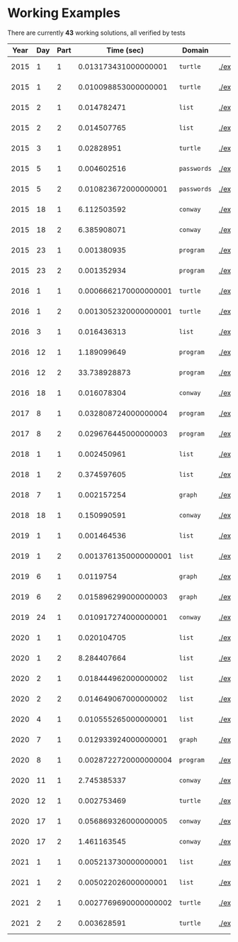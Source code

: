 
# Working Examples

There are currently **43** working solutions, all verified by tests

| Year | Day | Part | Time (sec) | Domain | Solution | Problem |
|------|-----|------|------------|--------|----------|---------|
| 2015 | 1 | 1 | 0.013173431000000001 | `turtle` | [./examples/y2015d1p1.aoc](./examples/y2015d1p1.aoc) | [https://adventofcode.com/2015/day/1](https://adventofcode.com/2015/day/1) |
| 2015 | 1 | 2 | 0.010098853000000001 | `turtle` | [./examples/y2015d1p2.aoc](./examples/y2015d1p2.aoc) | [https://adventofcode.com/2015/day/1](https://adventofcode.com/2015/day/1) |
| 2015 | 2 | 1 | 0.014782471 | `list` | [./examples/y2015d2p1.aoc](./examples/y2015d2p1.aoc) | [https://adventofcode.com/2015/day/2](https://adventofcode.com/2015/day/2) |
| 2015 | 2 | 2 | 0.014507765 | `list` | [./examples/y2015d2p2.aoc](./examples/y2015d2p2.aoc) | [https://adventofcode.com/2015/day/2](https://adventofcode.com/2015/day/2) |
| 2015 | 3 | 1 | 0.02828951 | `turtle` | [./examples/y2015d3p1.aoc](./examples/y2015d3p1.aoc) | [https://adventofcode.com/2015/day/3](https://adventofcode.com/2015/day/3) |
| 2015 | 5 | 1 | 0.004602516 | `passwords` | [./examples/y2015d5p1.aoc](./examples/y2015d5p1.aoc) | [https://adventofcode.com/2015/day/5](https://adventofcode.com/2015/day/5) |
| 2015 | 5 | 2 | 0.010823672000000001 | `passwords` | [./examples/y2015d5p2.aoc](./examples/y2015d5p2.aoc) | [https://adventofcode.com/2015/day/5](https://adventofcode.com/2015/day/5) |
| 2015 | 18 | 1 | 6.112503592 | `conway` | [./examples/y2015d18p1.aoc](./examples/y2015d18p1.aoc) | [https://adventofcode.com/2015/day/18](https://adventofcode.com/2015/day/18) |
| 2015 | 18 | 2 | 6.385908071 | `conway` | [./examples/y2015d18p2.aoc](./examples/y2015d18p2.aoc) | [https://adventofcode.com/2015/day/18](https://adventofcode.com/2015/day/18) |
| 2015 | 23 | 1 | 0.001380935 | `program` | [./examples/y2015d23p1.aoc](./examples/y2015d23p1.aoc) | [https://adventofcode.com/2015/day/23](https://adventofcode.com/2015/day/23) |
| 2015 | 23 | 2 | 0.001352934 | `program` | [./examples/y2015d23p2.aoc](./examples/y2015d23p2.aoc) | [https://adventofcode.com/2015/day/23](https://adventofcode.com/2015/day/23) |
| 2016 | 1 | 1 | 0.0006662170000000001 | `turtle` | [./examples/y2016d1p1.aoc](./examples/y2016d1p1.aoc) | [https://adventofcode.com/2016/day/1](https://adventofcode.com/2016/day/1) |
| 2016 | 1 | 2 | 0.0013052320000000001 | `turtle` | [./examples/y2016d1p2.aoc](./examples/y2016d1p2.aoc) | [https://adventofcode.com/2016/day/1](https://adventofcode.com/2016/day/1) |
| 2016 | 3 | 1 | 0.016436313 | `list` | [./examples/y2016d3p1.aoc](./examples/y2016d3p1.aoc) | [https://adventofcode.com/2016/day/3](https://adventofcode.com/2016/day/3) |
| 2016 | 12 | 1 | 1.189099649 | `program` | [./examples/y2016d12p1.aoc](./examples/y2016d12p1.aoc) | [https://adventofcode.com/2016/day/12](https://adventofcode.com/2016/day/12) |
| 2016 | 12 | 2 | 33.738928873 | `program` | [./examples/y2016d12p2.aoc](./examples/y2016d12p2.aoc) | [https://adventofcode.com/2016/day/12](https://adventofcode.com/2016/day/12) |
| 2016 | 18 | 1 | 0.016078304 | `conway` | [./examples/y2016d18p1.aoc](./examples/y2016d18p1.aoc) | [https://adventofcode.com/2016/day/18](https://adventofcode.com/2016/day/18) |
| 2017 | 8 | 1 | 0.032808724000000004 | `program` | [./examples/y2017d8p1.aoc](./examples/y2017d8p1.aoc) | [https://adventofcode.com/2017/day/8](https://adventofcode.com/2017/day/8) |
| 2017 | 8 | 2 | 0.029676445000000003 | `program` | [./examples/y2017d8p2.aoc](./examples/y2017d8p2.aoc) | [https://adventofcode.com/2017/day/8](https://adventofcode.com/2017/day/8) |
| 2018 | 1 | 1 | 0.002450961 | `list` | [./examples/y2018d1p1.aoc](./examples/y2018d1p1.aoc) | [https://adventofcode.com/2018/day/1](https://adventofcode.com/2018/day/1) |
| 2018 | 1 | 2 | 0.374597605 | `list` | [./examples/y2018d1p2.aoc](./examples/y2018d1p2.aoc) | [https://adventofcode.com/2018/day/1](https://adventofcode.com/2018/day/1) |
| 2018 | 7 | 1 | 0.002157254 | `graph` | [./examples/y2018d7p1.aoc](./examples/y2018d7p1.aoc) | [https://adventofcode.com/2018/day/7](https://adventofcode.com/2018/day/7) |
| 2018 | 18 | 1 | 0.150990591 | `conway` | [./examples/y2018d18p1.aoc](./examples/y2018d18p1.aoc) | [https://adventofcode.com/2018/day/18](https://adventofcode.com/2018/day/18) |
| 2019 | 1 | 1 | 0.001464536 | `list` | [./examples/y2019d1p1.aoc](./examples/y2019d1p1.aoc) | [https://adventofcode.com/2019/day/1](https://adventofcode.com/2019/day/1) |
| 2019 | 1 | 2 | 0.0013761350000000001 | `list` | [./examples/y2019d1p2.aoc](./examples/y2019d1p2.aoc) | [https://adventofcode.com/2019/day/1](https://adventofcode.com/2019/day/1) |
| 2019 | 6 | 1 | 0.0119754 | `graph` | [./examples/y2019d6p1.aoc](./examples/y2019d6p1.aoc) | [https://adventofcode.com/2019/day/6](https://adventofcode.com/2019/day/6) |
| 2019 | 6 | 2 | 0.015896299000000003 | `graph` | [./examples/y2019d6p2.aoc](./examples/y2019d6p2.aoc) | [https://adventofcode.com/2019/day/6](https://adventofcode.com/2019/day/6) |
| 2019 | 24 | 1 | 0.010917274000000001 | `conway` | [./examples/y2019d24p1.aoc](./examples/y2019d24p1.aoc) | [https://adventofcode.com/2019/day/24](https://adventofcode.com/2019/day/24) |
| 2020 | 1 | 1 | 0.020104705 | `list` | [./examples/y2020d1p1.aoc](./examples/y2020d1p1.aoc) | [https://adventofcode.com/2020/day/1](https://adventofcode.com/2020/day/1) |
| 2020 | 1 | 2 | 8.284407664 | `list` | [./examples/y2020d1p2.aoc](./examples/y2020d1p2.aoc) | [https://adventofcode.com/2020/day/1](https://adventofcode.com/2020/day/1) |
| 2020 | 2 | 1 | 0.018444962000000002 | `list` | [./examples/y2020d2p1.aoc](./examples/y2020d2p1.aoc) | [https://adventofcode.com/2020/day/2](https://adventofcode.com/2020/day/2) |
| 2020 | 2 | 2 | 0.014649067000000002 | `list` | [./examples/y2020d2p2.aoc](./examples/y2020d2p2.aoc) | [https://adventofcode.com/2020/day/2](https://adventofcode.com/2020/day/2) |
| 2020 | 4 | 1 | 0.010555265000000001 | `list` | [./examples/y2020d4p1.aoc](./examples/y2020d4p1.aoc) | [https://adventofcode.com/2020/day/4](https://adventofcode.com/2020/day/4) |
| 2020 | 7 | 1 | 0.012933924000000001 | `graph` | [./examples/y2020d7p1.aoc](./examples/y2020d7p1.aoc) | [https://adventofcode.com/2020/day/7](https://adventofcode.com/2020/day/7) |
| 2020 | 8 | 1 | 0.0028722720000000004 | `program` | [./examples/y2020d8p1.aoc](./examples/y2020d8p1.aoc) | [https://adventofcode.com/2020/day/8](https://adventofcode.com/2020/day/8) |
| 2020 | 11 | 1 | 2.745385337 | `conway` | [./examples/y2020d11p1.aoc](./examples/y2020d11p1.aoc) | [https://adventofcode.com/2020/day/11](https://adventofcode.com/2020/day/11) |
| 2020 | 12 | 1 | 0.002753469 | `turtle` | [./examples/y2020d12p1.aoc](./examples/y2020d12p1.aoc) | [https://adventofcode.com/2020/day/12](https://adventofcode.com/2020/day/12) |
| 2020 | 17 | 1 | 0.056869326000000005 | `conway` | [./examples/y2020d17p1.aoc](./examples/y2020d17p1.aoc) | [https://adventofcode.com/2020/day/17](https://adventofcode.com/2020/day/17) |
| 2020 | 17 | 2 | 1.461163545 | `conway` | [./examples/y2020d17p2.aoc](./examples/y2020d17p2.aoc) | [https://adventofcode.com/2020/day/17](https://adventofcode.com/2020/day/17) |
| 2021 | 1 | 1 | 0.005213730000000001 | `list` | [./examples/y2021d1p1.aoc](./examples/y2021d1p1.aoc) | [https://adventofcode.com/2021/day/1](https://adventofcode.com/2021/day/1) |
| 2021 | 1 | 2 | 0.005022026000000001 | `list` | [./examples/y2021d1p2.aoc](./examples/y2021d1p2.aoc) | [https://adventofcode.com/2021/day/1](https://adventofcode.com/2021/day/1) |
| 2021 | 2 | 1 | 0.0027769690000000002 | `turtle` | [./examples/y2021d2p1.aoc](./examples/y2021d2p1.aoc) | [https://adventofcode.com/2021/day/2](https://adventofcode.com/2021/day/2) |
| 2021 | 2 | 2 | 0.003628591 | `turtle` | [./examples/y2021d2p2.aoc](./examples/y2021d2p2.aoc) | [https://adventofcode.com/2021/day/2](https://adventofcode.com/2021/day/2) |
